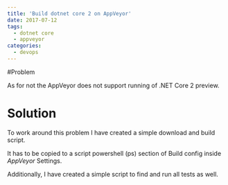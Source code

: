 ```yaml
---
title: 'Build dotnet core 2 on AppVeyor'
date: 2017-07-12
tags:
  - dotnet core
  - appveyor
categories:
  - devops
---
```

#Problem

As for not the AppVeyor does not support running of .NET Core 2 preview. 

# Solution

To work around this problem I have created a simple download and build script. 

<script src="https://gist.github.com/Assassyn/5642a9219508bffa3cb33180f469abce.js"></script>

It has to be copied to a script powershell (ps) section of Build config inside *AppVeyor* Settings.

Additionally, I have created a simple script to find and run all tests as well.

<script src="https://gist.github.com/Assassyn/a60d358af8cba39922323562ec044f2d.js"></script>